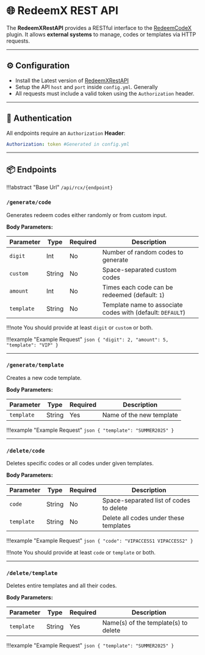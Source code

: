 # 🌐 RedeemX REST API

The **RedeemXRestAPI**  provides a RESTful interface to the [RedeemCodeX](https://builtbybit.com/resources/redeemcodex.68885) plugin. It allows **external systems** to manage, codes or templates via HTTP requests.

---

## ⚙️ Configuration

* Install the Latest version of [RedeemXRestAPI](https://github.com/ItzYashvardhan/RedeemXRestAPI/tags)
* Setup the API `host` and `port` inside `config.yml`. Generally 
* All requests must include a valid token using the `Authorization` header.

---

## 🔐 Authentication

All endpoints require an `Authorization` **Header**:

```yaml
Authorization: token #Generated in config.yml
```

---

## 📦 Endpoints

!!!abstract "Base Url"
     ```/api/rcx/{endpoint}```

### `/generate/code`

Generates redeem codes either randomly or from custom input.

**Body Parameters:**

| Parameter  | Type   | Required | Description                                                |
| ---------- | ------ | -------- | ---------------------------------------------------------- |
| `digit`    | Int    | No      | Number of random codes to generate                         |
| `custom`   | String | No       | Space-separated custom codes                               |
| `amount`   | Int    | No       | Times each code can be redeemed (default: `1`)             |
| `template` | String | No       | Template name to associate codes with (default: `DEFAULT`) |

!!!note
    You should provide at least `digit` or `custom` or both.

!!!example "Example Request"
    ```json
        {
        "digit": 2,
        "amount": 5,
        "template": "VIP"
        }
    ```

---

### `/generate/template`

Creates a new code template.

**Body Parameters:**

| Parameter  | Type   | Required | Description              |
| ---------- | ------ | -------- | ------------------------ |
| `template` | String | Yes      | Name of the new template |

!!!example "Example Request"
    ```json
        {
        "template": "SUMMER2025"
        }
    ```

---

### `/delete/code`

Deletes specific codes or all codes under given templates.


**Body Parameters:**

| Parameter  | Type   | Required | Description                             |
| ---------- | ------ | -------- | --------------------------------------- |
| `code`     | String | No       | Space-separated list of codes to delete |
| `template` | String | No       | Delete all codes under these templates  |

!!!example "Example Request"
    ```json
        {
        "code": "VIPACCESS1 VIPACCESS2"
        }
    ```

!!!note
    You should provide at least `code` or `template` or both.

---

### `/delete/template`

Deletes entire templates and all their codes.


**Body Parameters:**

| Parameter  | Type   | Required | Description                          |
| ---------- | ------ | -------- | ------------------------------------ |
| `template` | String | Yes      | Name(s) of the template(s) to delete |

!!!example "Example Request"
    ```json
        {
        "template": "SUMMER2025"
        }
    ```
